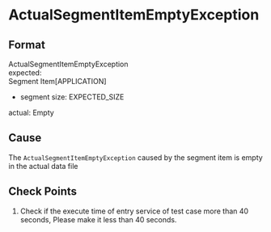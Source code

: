 # ActualSegmentItemEmptyException

## Format
ActualSegmentItemEmptyException<br/>
expected:<br/>
Segment Item[APPLICATION]<br/>
 - segment size: EXPECTED_SIZE<br/>

actual: Empty<br/>

## Cause
The `ActualSegmentItemEmptyException` caused by the segment item is empty in the actual data file

## Check Points
1. Check if the execute time of entry service of test case more than 40 seconds, Please make it less than 40 seconds.